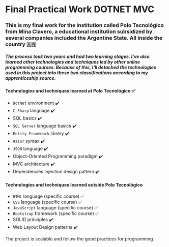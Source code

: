 # Final Practical Work DOTNET MVC

### This is my final work for the institution called Polo Tecnológico from Mina Clavero, a educational institution subsidized by several companies included the Argentine State. All inside the country :argentina:
##### The process took two years and had two learning stages. I've also learned other technologies and techniques led by other online programming courses. Because of this, I'll detached the technologies used in this project into these two classifications according to my apprenticeship source.

#### Technologies and techniques learned at Polo Tecnológico :white_check_mark:
- `DotNet` environment :heavy_check_mark:
- `C-Sharp` language :heavy_check_mark:
- SQL basics :heavy_check_mark:
- `SQL Server` language basics :heavy_check_mark:
- `Entity Framework` librery :heavy_check_mark:
- `Razor` syntax :heavy_check_mark:
- `JSON` language :heavy_check_mark:
- Object-Oriented Programming paradigm :heavy_check_mark:
- MVC architecture :heavy_check_mark:
- Dependencies Injection design pattern :heavy_check_mark:

#### Technologies and techniques learned outside Polo Tecnológico
- `HTML` language (specific course) :white_check_mark:
- `CSS` language (specific course) :white_check_mark:
- `JavaScript` language (specific course) :white_check_mark:
- `Bootstrap` framework (specific course) :white_check_mark:
- SOLID principles :heavy_check_mark:
- Web Layout Design patterns :heavy_check_mark:

The project is scalable and follow the good practices for programming
